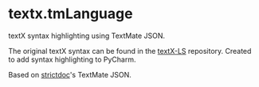 # textx.tmLanguage

textX syntax highlighting using TextMate JSON.

The original textX syntax can be found in the [textX-LS](https://github.com/textX/textX-LS/blob/master/client/syntaxes/textx.json) repository.
Created to add syntax highlighting to PyCharm.

Based on [strictdoc](https://github.com/strictdoc-project/strictdoc.tmLanguage)'s TextMate JSON.